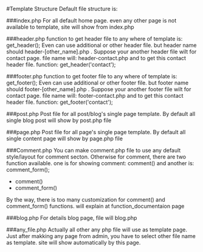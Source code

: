 #Template Structure
Default file structure is:

###index.php
For all default home page. even any other page is not available to template, site will show from index.php

###header.php
function to get header file to any where of template is: get_header(); Even can use additional or other header file. but header name
should header-[other_name].php . Suppose your another header file wilt for contact page. file name will: header-contact.php and 
to get this contact header file. function: get_header('contact');

###footer.php
function to get footer file to any where of template is: get_footer(); Even can use additional or other footer file. but footer name
should footer-[other_name].php . Suppose your another footer file wilt for contact page. file name will: footer-contact.php and 
to get this contact header file. function: get_footer('contact');

###post.php
Post file for all post/blog's single page template. By default all single blog post will show by post.php file

###page.php 
Post file for all page's single page template. By default all single content page will show by page.php file

###Comment.php
You can make comment.php file to use any default style/layout for comment secton. Otherwise for comment, there are two function available. one is for showing comment: comment() and another is: comment_form(); 

<ul>
  <li>comment()</li>
  <li>comment_form()</li>
</ul>  

By the way, there is too many customization for comment() and comment_form() functions. will explain at function_documentaion page

###blog.php
For details blog page, file will blog.php

###any_file.php
Actually all other any php file will use as template page. Just after makking any page from admin, you have to select other file name as template. site will show automatically by this page.




